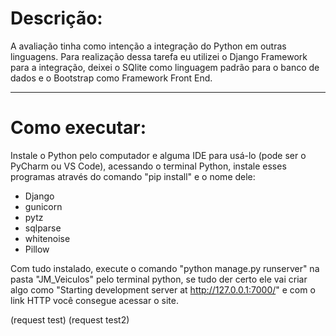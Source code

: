 # Descrição:
A avaliação tinha como intenção a integração do Python em outras linguagens.
Para realização dessa tarefa eu utilizei o Django Framework para a integração, deixei o SQlite como linguagem padrão para o banco de dados e o Bootstrap como Framework Front End.

---
# Como executar:
Instale o Python pelo computador e alguma IDE para usá-lo (pode ser o PyCharm ou VS Code), acessando o terminal Python, instale esses programas através do comando "pip install" e o nome dele:

- Django
- gunicorn
- pytz
- sqlparse
- whitenoise
- Pillow

Com tudo instalado, execute o comando "python manage.py runserver" na pasta "JM_Veiculos" pelo terminal python, se tudo der certo ele vai criar algo como "Starting development server at http://127.0.0.1:7000/" e com o link HTTP você consegue acessar o site.

(request test)
(request test2)
